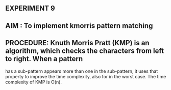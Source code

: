 ## EXPERIMENT 9
## AIM : To implement kmorris pattern matching
## PROCEDURE: Knuth Morris Pratt (KMP) is an algorithm, which checks the characters from left to right. When a pattern
has a sub-pattern appears more than one in the sub-pattern, it uses that property 
to improve the time complexity, also for in the worst case. The time complexity of KMP is O(n).
